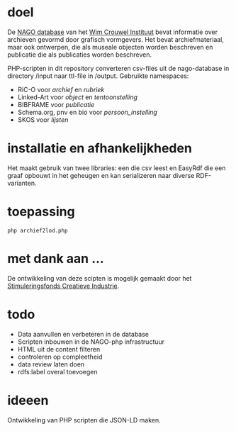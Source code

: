 # doel
De [NAGO database](http://www.nago.nl) van het [Wim Crouwel Instituut](http://www.wci.nl/) bevat informatie over archieven gevormd door grafisch vormgevers. Het bevat archiefmateriaal, maar ook ontwerpen, die als museale objecten worden beschreven en publicatie die als publicaties worden beschreven.

PHP-scripten in dit repository converteren csv-files uit de nago-database in directory /input naar ttl-file in /output. Gebruikte namespaces:
* RiC-O voor _archief_ en _rubriek_ 
* Linked-Art voor _object_ en _tentoonstelling_
* BIBFRAME voor _publicatie_
* Schema.org, pnv en bio voor _persoon_instelling_
* SKOS voor _lijsten_

# installatie en afhankelijkheden
Het maakt gebruik van twee libraries: een die csv leest en EasyRdf die een graaf opbouwt in het geheugen en kan serializeren naar diverse RDF-varianten.

# toepassing
```
php archief2lod.php
```

# met dank aan ...
De ontwikkeling van deze scipten is mogelijk gemaakt door het [Stimuleringsfonds Creatieve Industrie](https://stimuleringsfonds.nl/).

# todo
* Data aanvullen en verbeteren in de database
* Scripten inbouwen in de NAGO-php infrastructuur
* HTML uit de content filteren
* controleren op compleetheid
* data review laten doen
* rdfs:label overal toevoegen

# ideeen
Ontwikkeling van PHP scripten die JSON-LD maken. 